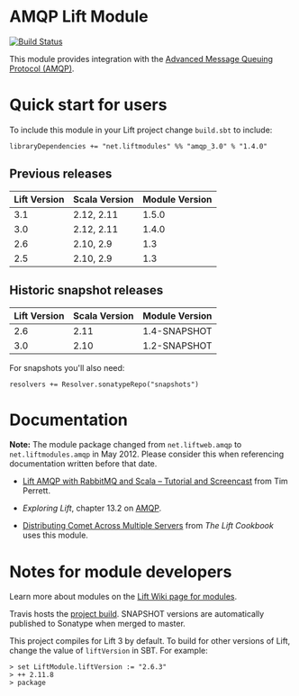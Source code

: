 AMQP Lift Module
==================

[![Build Status](https://travis-ci.org/liftmodules/amqp.svg?branch=master)](https://travis-ci.org/liftmodules/amqp)

This module provides integration with the [Advanced Message Queuing Protocol (AMQP)](http://en.wikipedia.org/wiki/Advanced_Message_Queuing_Protocol).

Quick start for users
=====================

To include this module in your Lift project change `build.sbt` to include:

    libraryDependencies += "net.liftmodules" %% "amqp_3.0" % "1.4.0"

Previous releases
-----------------

| Lift Version | Scala Version | Module Version |
|--------------|---------------|----------------|
| 3.1          |  2.12, 2.11   | 1.5.0          |
| 3.0          |  2.12, 2.11   | 1.4.0          |
| 2.6          |  2.10, 2.9    | 1.3            |
| 2.5          |  2.10, 2.9    | 1.3            |

Historic snapshot releases
--------------------------

| Lift Version | Scala Version | Module Version |
|--------------|---------------|----------------|
| 2.6          |   2.11        | 1.4-SNAPSHOT   |
| 3.0          |   2.10        | 1.2-SNAPSHOT   |


For snapshots you'll also need:

    resolvers += Resolver.sonatypeRepo("snapshots")


Documentation
=============

**Note:** The module package changed from `net.liftweb.amqp` to `net.liftmodules.amqp` in May 2012.  Please consider this when referencing documentation written before that date.

* [Lift AMQP with RabbitMQ and Scala – Tutorial and Screencast](http://timperrett.com/2009/05/22/lift-amqp-with-rabbitmq-and-scala-tutorial-and-screencast/) from Tim Perrett.

* _Exploring Lift_, chapter 13.2 on [AMQP](http://exploring.liftweb.net/master/index-13.html).

* [Distributing Comet Across Multiple Servers](http://cookbook.liftweb.net/#DistributedComet) from _The Lift Cookbook_ uses this module.


Notes for module developers
===========================

Learn more about modules on the [Lift Wiki page for modules](https://www.assembla.com/spaces/liftweb/wiki/Modules).

Travis hosts the [project build](https://travis-ci.org/liftmodules/amqp/).
SNAPSHOT versions are automatically published to Sonatype when merged to master.

This project compiles for Lift 3 by default.
To build for other versions of Lift, change the value of `liftVersion` in SBT.
For example:

```
> set LiftModule.liftVersion := "2.6.3"
> ++ 2.11.8
> package
```

